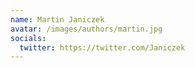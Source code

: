```yaml
---
name: Martin Janiczek
avatar: /images/authors/martin.jpg
socials:
  twitter: https://twitter.com/Janiczek
---
```

